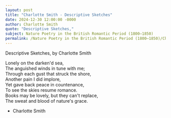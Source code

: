 ```yaml
---
layout: post
title: "Charlotte Smith - Descriptive Sketches"
date: 2024-12-30 12:00:00 -0000
author: Charlotte Smith
quote: "Descriptive Sketches,"
subject: Nature Poetry in the British Romantic Period (1800–1850)
permalink: /Nature Poetry in the British Romantic Period (1800–1850)/Charlotte Smith/Charlotte Smith - Descriptive Sketches
---
```


Descriptive Sketches,
   by Charlotte Smith

Lonely on the darken'd sea,  
The anguished winds in tune with me;  
Through each gust that struck the shore,  
Another pain I did implore,  
Yet gave back peace in countenance,  
To see the skies resume romance.  
Books may be lovely, but they can't replace,  
The sweat and blood of nature's grace.

- Charlotte Smith
